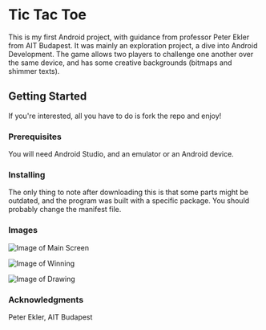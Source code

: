 # Tic Tac Toe

This is my first Android project, with guidance from professor Peter Ekler from AIT Budapest. It was mainly an exploration project, a dive into Android Development. The game allows two players to challenge one another over the same device, and has some creative backgrounds (bitmaps and shimmer texts). 

## Getting Started

If you're interested, all you have to do is fork the repo and enjoy!

### Prerequisites

You will need Android Studio, and an emulator or an Android device.

### Installing

The only thing to note after downloading this is that some parts might be outdated, and the program was built with a specific package. You should probably change the manifest file.

### Images


![Image of Main Screen](https://github.com/nicktej/Android-Tic-Tac-Toe/tree/master/images/1.png "Image of Main Screen")

![Image of Winning](https://github.com/nicktej/Android-Tic-Tac-Toe/tree/master/images/2.png "Image of Winning")

![Image of Drawing](https://github.com/nicktej/Android-Tic-Tac-Toe/tree/master/images/3.png "Image of Drawing")


### Acknowledgments

Peter Ekler, AIT Budapest

